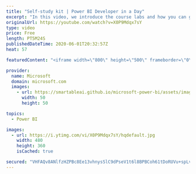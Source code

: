 ```yaml
---
title: "Self-study kit | Power BI Developer in a Day"
excerpt: "In this video, we introduce the course labs and how you can get set up with the self-study kit. This is video 2 of 20.    The Power BI Developer in a Day online course empowers you as an app developer with the technical knowledge required to embed Power BI content. We recommend you watch the videos in"
originalUrl: https://youtube.com/watch?v=X0P9Mdqx7sY
type: video
price: Free
length: PT5M24S
publishedDateTime: 2020-06-01T20:32:57Z
heat: 57

featuredContent: "<iframe width=\"800\" height=\"500\" frameborder=\"0\" src=\"https://www.youtube.com/embed/X0P9Mdqx7sY\" allow=\"accelerometer; autoplay; encrypted-media; gyroscope; picture-in-picture\" allowfullscreen></iframe>"

provider:
  name: Microsoft
  domain: microsoft.com
  images:
    - url: https://smartableai.github.io/microsoft-power-bi/assets/images/organizations/microsoft.com-50x50.jpg
      width: 50
      height: 50

topics:
  - Power BI

images:
  - url: https://i.ytimg.com/vi/X0P9Mdqx7sY/hqdefault.jpg
    width: 480
    height: 360
    isCached: true

secured: "VHFAQv8ANlfzHZPBc8Ee13vhnysSlC9dPseV1t6l8BPBCoh61tDoRUVu+spLvV0WOVDpKdiw6k628Yi8gubV1hE6vee7QKOXsS5k2hLBUBFdxH/oFmwaYCHinFBEjPfu6Qt6J9w0JS9kEComzlEtqPn4AqBRBw0mN5uplJ5Q468KMy6DUT2Duh9Xf51pS+HyDD+HSaC0jKe4d7S3nl10sR6dlPW3vTDfBYA+/VAlPRF6bw87KPlkTN3Az+mw4d+f6fGRze1B2sWMrsL0ubTXQzsnDws+803dPYStRM3KbbB7qWsKFopxgIW1yERkyd+yMzvtA8pyX5eRXb3eFp3eLgZuq2pRnnhEacI9fuufrPpigYatTMOZjqoLd0OcHTZRNsxP4+TE7zFR8RN0uQNuMA==;bgZm0vSGAFXQfe6kUgBF3A=="
---
```


